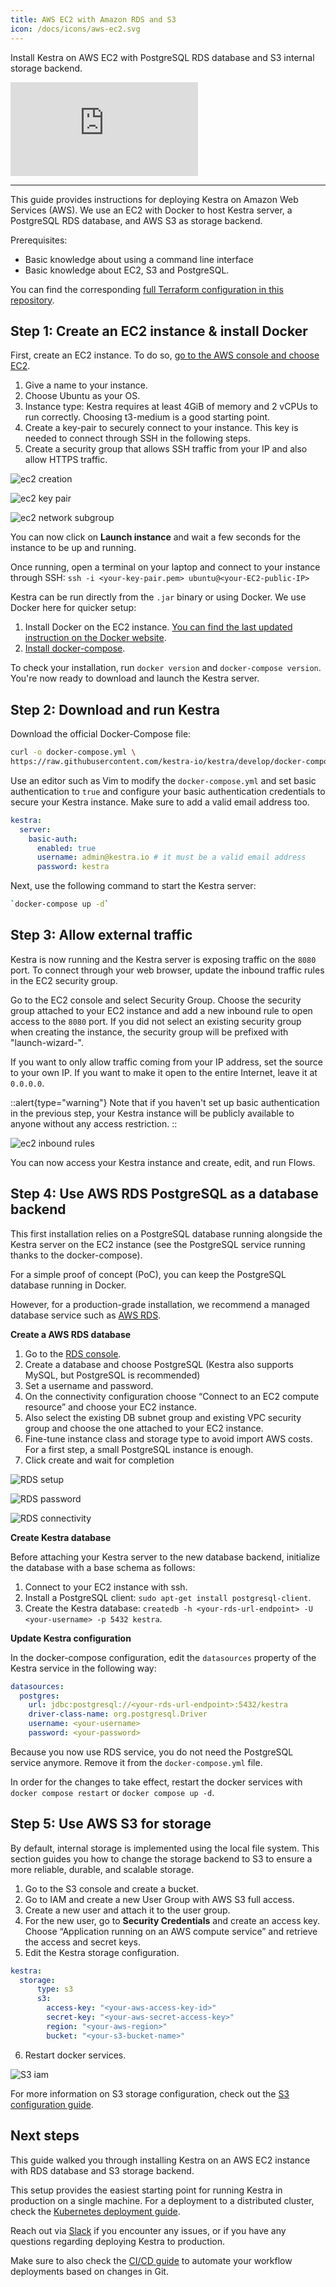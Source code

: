 ```yaml
---
title: AWS EC2 with Amazon RDS and S3
icon: /docs/icons/aws-ec2.svg
---
```


Install Kestra on AWS EC2 with PostgreSQL RDS database and S3 internal storage backend.

<div class="video-container">
  <iframe src="https://www.youtube.com/embed/qG6R_tKvDxY?si=5D3fG4b6yTRjjl2m" title="YouTube video player" frameborder="0" allow="accelerometer; autoplay; clipboard-write; encrypted-media; gyroscope; picture-in-picture; web-share" referrerpolicy="strict-origin-when-cross-origin" allowfullscreen></iframe>
</div>

---

This guide provides instructions for deploying Kestra on Amazon Web Services (AWS). We use an EC2 with Docker to host Kestra server, a PostgreSQL RDS database, and AWS S3 as storage backend.

Prerequisites:
- Basic knowledge about using a command line interface
- Basic knowledge about EC2, S3 and PostgreSQL.

You can find the corresponding [full Terraform configuration in this repository](https://github.com/kestra-io/terraform-deployments/tree/main/aws-ec2).

## Step 1: Create an EC2 instance & install Docker

First, create an EC2 instance. To do so, [go to the AWS console and choose EC2](https://eu-north-1.console.aws.amazon.com/ec2/home).
1. Give a name to your instance.
2. Choose Ubuntu as your OS.
3. Instance type: Kestra requires at least 4GiB of memory and 2 vCPUs to run correctly. Choosing t3-medium is a good starting point.
4. Create a key-pair to securely connect to your instance. This key is needed to connect through SSH in the following steps.
5. Create a security group that allows SSH traffic from your IP and also allow HTTPS traffic.

![ec2 creation](/docs/administrator-guide/deployment/aws-ec2/ec2_setup1.png)

![ec2 key pair](/docs/administrator-guide/deployment/aws-ec2/ec2_setup2.png)

![ec2 network subgroup](/docs/administrator-guide/deployment/aws-ec2/ec2_setup3.png)

You can now click on **Launch instance** and wait a few seconds for the instance to be up and running.

Once running, open a terminal on your laptop and connect to your instance through SSH: `ssh -i <your-key-pair.pem> ubuntu@<your-EC2-public-IP>`

Kestra can be run directly from the `.jar` binary or using Docker. We use Docker here for quicker setup:
1. Install Docker on the EC2 instance. [You can find the last updated instruction on the Docker website](https://docs.docker.com/engine/install/ubuntu/).
2. [Install docker-compose](https://docs.docker.com/compose/install/).

To check your installation, run `docker version` and `docker-compose version`. You're now ready to download and launch the Kestra server.


## Step 2: Download and run Kestra

Download the official Docker-Compose file:

```bash
curl -o docker-compose.yml \
https://raw.githubusercontent.com/kestra-io/kestra/develop/docker-compose.yml
```

Use an editor such as Vim to modify the `docker-compose.yml` and set basic authentication to `true` and configure your basic authentication credentials to secure your Kestra instance. Make sure to add a valid email address too.

```yaml
kestra:
  server:
    basic-auth:
      enabled: true
      username: admin@kestra.io # it must be a valid email address
      password: kestra
```

Next, use the following command to start the Kestra server:

```bash
`docker-compose up -d`
```
## Step 3: Allow external traffic

Kestra is now running and the Kestra server is exposing traffic on the `8080` port. To connect through your web browser, update the inbound traffic rules in the EC2 security group.

Go to the EC2 console and select Security Group. Choose the security group attached to your EC2 instance and add a new inbound rule to open access to the `8080` port. If you did not select an existing security group when creating the instance, the security group will be prefixed with "launch-wizard-".

If you want to only allow traffic coming from your IP address, set the source to your own IP. If you want to make it open to the entire Internet, leave it at `0.0.0.0`.

::alert{type="warning"}
Note that if you haven't set up basic authentication in the previous step, your Kestra instance will be publicly available to anyone without any access restriction.
::


![ec2 inbound rules](/docs/administrator-guide/deployment/aws-ec2/ec2_security_group_port_inbound_rules.png)

You can now access your Kestra instance and create, edit, and run Flows.


## Step 4: Use AWS RDS PostgreSQL as a database backend

This first installation relies on a PostgreSQL database running alongside the Kestra server on the EC2 instance (see the PostgreSQL service running thanks to the docker-compose).

For a simple proof of concept (PoC), you can keep the PostgreSQL database running in Docker.

However, for a production-grade installation, we recommend a managed database service such as [AWS RDS](https://aws.amazon.com/rds/).

**Create a AWS RDS database**

1. Go to the [RDS console](https://eu-north-1.console.aws.amazon.com/rds/home).
2. Create a database and choose PostgreSQL (Kestra also supports MySQL, but PostgreSQL is recommended)
3. Set a username and password.
4. On the connectivity configuration choose “Connect to an EC2 compute resource” and choose your EC2 instance.
5. Also select the existing DB subnet group and existing VPC security group and choose the one attached to your EC2 instance.
5. Fine-tune instance class and storage type to avoid import AWS costs. For a first step, a small PostgreSQL instance is enough.
6. Click create and wait for completion

![RDS setup](/docs/administrator-guide/deployment/aws-ec2/rds_setup1.png)

![RDS password](/docs/administrator-guide/deployment/aws-ec2/rds_setup2.png)

![RDS connectivity](/docs/administrator-guide/deployment/aws-ec2/rds_setup3.png)

**Create Kestra database**

Before attaching your Kestra server to the new database backend, initialize the database with a base schema as follows:
1. Connect to your EC2 instance with ssh.
2. Install a PostgreSQL client: `sudo apt-get install postgresql-client`.
3. Create the Kestra database: `createdb -h <your-rds-url-endpoint> -U <your-username> -p 5432 kestra`.

**Update Kestra configuration**

In the docker-compose configuration, edit the `datasources` property of the Kestra service in the following way:

```yaml
datasources:
  postgres:
    url: jdbc:postgresql://<your-rds-url-endpoint>:5432/kestra
    driver-class-name: org.postgresql.Driver
    username: <your-username>
    password: <your-password>
```

Because you now use RDS service, you do not need the PostgreSQL service anymore. Remove it from the `docker-compose.yml` file.

In order for the changes to take effect, restart the docker services with `docker compose restart` or `docker compose up -d`.

## Step 5: Use AWS S3 for storage

By default, internal storage is implemented using the local file system. This section guides you how to change the storage backend to S3 to ensure a more reliable, durable, and scalable storage.

1. Go to the S3 console and create a bucket.
2. Go to IAM and create a new User Group with AWS S3 full access.
3. Create a new user and attach it to the user group.
4. For the new user, go to **Security Credentials** and create an access key. Choose “Application running on an AWS compute service” and retrieve the access and secret keys.
5. Edit the Kestra storage configuration.

```yaml
kestra:
  storage:
      type: s3
      s3:
        access-key: "<your-aws-access-key-id>"
        secret-key: "<your-aws-secret-access-key>"
        region: "<your-aws-region>"
        bucket: "<your-s3-bucket-name>"
```

6. Restart docker services.

![S3 iam](/docs/administrator-guide/deployment/aws-ec2/IAM-usergroup.png)

For more information on S3 storage configuration, check out the [S3 configuration guide](../configuration/index.md#s3).

## Next steps

This guide walked you through installing Kestra on an AWS EC2 instance with RDS database and S3 storage backend.

This setup provides the easiest starting point for running Kestra in production on a single machine. For a deployment to a distributed cluster, check the [Kubernetes deployment guide](./03.kubernetes.md).

Reach out via [Slack](/slack) if you encounter any issues, or if you have any questions regarding deploying Kestra to production.

Make sure to also check the [CI/CD guide](../version-control-cicd/cicd/index.md) to automate your workflow deployments based on changes in Git.
